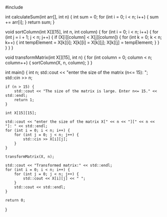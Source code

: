 #include <iostream>

int calculateSum(int arr[], int n) {
    int sum = 0;
    for (int i = 0; i < n; i++) {
        sum += arr[i];
    }
    return sum;
}

void sortColumn(int X[][15], int n, int column) {
    for (int i = 0; i < n; i++) {
        for (int j = i + 1; j < n; j++) {
            if (X[i][column] < X[j][column]) {
                for (int k = 0; k < n; k++) {
                    int tempElement = X[k][i];
                    X[k][i] = X[k][j];
                    X[k][j] = tempElement;
                }
            }
        }
    }
}




void transformMatrix(int X[][15], int n) {
    for (int column = 0; column < n; column++) {
        sortColumn(X, n, column);
    }
}

int main() {
    int n;
    std::cout << "enter the size of the matrix (n<= 15): ";
    std::cin >> n;

    if (n > 15) {
        std::cout << "The size of the matrix is large. Enter n<= 15." << std::endl;
        return 1;
    }

    int X[15][15];

    std::cout << "enter the size of the matrix X[" << n << "][" << n << "]: " << std::endl;
    for (int i = 0; i < n; i++) {
        for (int j = 0; j < n; j++) {
            std::cin >> X[i][j];
        }
    }

    transformMatrix(X, n);

    std::cout << "Transformed matrix:" << std::endl;
    for (int i = 0; i < n; i++) {
        for (int j = 0; j < n; j++) {
            std::cout << X[i][j] << " ";
        }
        std::cout << std::endl;
    }

    return 0;
}

